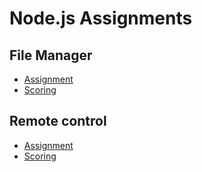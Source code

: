 # Node.js Assignments

## File Manager
- [Assignment](assignments/file-manager/assignment.md)
- [Scoring](assignments/file-manager/score.md)

## Remote control
- [Assignment](assignments/remote-control/assignment.md)
- [Scoring](assignments/remote-control/score.md)
